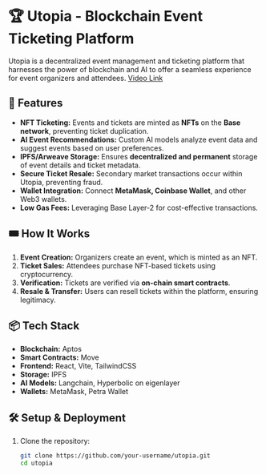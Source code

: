 # 🏆 Utopia - Blockchain Event Ticketing Platform

Utopia is a decentralized event management and ticketing platform that harnesses the power of blockchain and AI to offer a seamless experience for event organizers and attendees. 
[Video Link](https://youtu.be/U33PISp47U0)

## 🚀 Features
- **NFT Ticketing:** Events and tickets are minted as **NFTs** on the **Base network**, preventing ticket duplication.
- **AI Event Recommendations:** Custom AI models analyze event data and suggest events based on user preferences.
- **IPFS/Arweave Storage:** Ensures **decentralized and permanent** storage of event details and ticket metadata.
- **Secure Ticket Resale:** Secondary market transactions occur within Utopia, preventing fraud.
- **Wallet Integration:** Connect **MetaMask, Coinbase Wallet**, and other Web3 wallets.
- **Low Gas Fees:** Leveraging Base Layer-2 for cost-effective transactions.

## 🎟️ How It Works
1. **Event Creation:** Organizers create an event, which is minted as an NFT.
2. **Ticket Sales:** Attendees purchase NFT-based tickets using cryptocurrency.
3. **Verification:** Tickets are verified via **on-chain smart contracts**.
4. **Resale & Transfer:** Users can resell tickets within the platform, ensuring legitimacy.

## 📦 Tech Stack
- **Blockchain:** Aptos
- **Smart Contracts:** Move
- **Frontend:** React, Vite, TailwindCSS
- **Storage:** IPFS
- **AI Models:** Langchain, Hyperbolic on eigenlayer
- **Wallets:** MetaMask, Petra Wallet

## 🛠️ Setup & Deployment
1. Clone the repository:
   ```sh
   git clone https://github.com/your-username/utopia.git
   cd utopia
